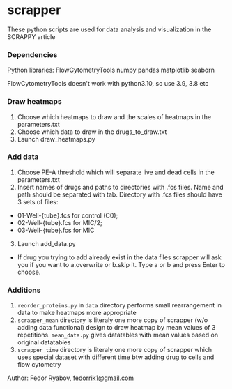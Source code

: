 # scrapper

These python scripts are used for data analysis and visualization in the SCRAPPY article

### Dependencies
Python libraries: FlowCytometryTools numpy pandas matplotlib seaborn

FlowCytometryTools doesn't work with python3.10, so use 3.9, 3.8 etc

### Draw heatmaps
1. Choose which heatmaps to draw and the scales of heatmaps in the parameters.txt
2. Choose which data to draw in the drugs_to_draw.txt
3. Launch draw_heatmaps.py

### Add data
1. Choose PE-A threshold which will separate live and dead cells in the parameters.txt
2. Insert names of drugs and paths to directories with .fcs files. Name and path should be separated with tab. Directory with .fcs files should have 3 sets of files: 
- 01-Well-{tube}.fcs for control (C0);
- 02-Well-{tube}.fcs for MIC/2; 
- 03-Well-{tube}.fcs for MIC
3. Launch add_data.py
- If drug you trying to add already exist in the data files scrapper will ask you if you want to a.overwrite or b.skip it. Type a or b and press Enter to choose.

### Additions
1. `reorder_proteins.py` in `data` directory performs small rearrangement in data to make heatmaps more appropriate
2. `scrapper_mean` directory is literaly one more copy of scrapper (w/o adding data functional) design to draw heatmap by mean values of 3 repetitions. `mean_data.py` gives datatables with mean values based on original datatables
3. `scrapper_time` directory is literaly one more copy of scrapper which uses special dataset with different time btw adding drug to cells and flow cytometry

Author: Fedor Ryabov, fedorrik1@gmail.com

